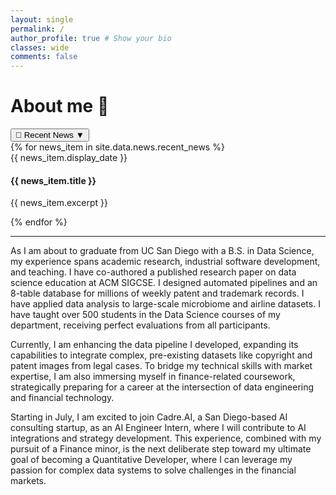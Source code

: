 ```yaml
---
layout: single
permalink: /
author_profile: true # Show your bio
classes: wide
comments: false
---
```


<!-- Enhanced JavaScript for inline dropdown news widget -->
<script>
document.addEventListener('DOMContentLoaded', function() {
  const newsToggle = document.querySelector('.news-toggle');
  const newsDropdown = document.querySelector('.news-dropdown');
  const toggleIcon = document.querySelector('.toggle-icon');
  
  if (newsToggle && newsDropdown) {
    newsToggle.addEventListener('click', function(e) {
      e.preventDefault();
      const isExpanded = this.getAttribute('aria-expanded') === 'true';
      
      // Toggle aria attributes
      this.setAttribute('aria-expanded', !isExpanded);
      newsDropdown.setAttribute('aria-hidden', isExpanded);
      
      // Toggle dropdown visibility
      if (isExpanded) {
        newsDropdown.classList.remove('news-dropdown-active');
        toggleIcon.textContent = '▼';
      } else {
        newsDropdown.classList.add('news-dropdown-active');
        toggleIcon.textContent = '▲';
      }
    });
    
    // Close dropdown when clicking outside
    document.addEventListener('click', function(e) {
      if (!newsToggle.contains(e.target) && !newsDropdown.contains(e.target)) {
        newsDropdown.classList.remove('news-dropdown-active');
        newsToggle.setAttribute('aria-expanded', 'false');
        newsDropdown.setAttribute('aria-hidden', 'true');
        toggleIcon.textContent = '▼';
      }
    });
    
    // Keyboard accessibility
    newsToggle.addEventListener('keydown', function(e) {
      if (e.key === 'Enter' || e.key === ' ') {
        e.preventDefault();
        this.click();
      }
    });
  }
});
</script>

<!-- Inline News Toggle Button and Dropdown -->
<div class="about-section-header">
  <h1>About me 👋</h1>
  <div class="news-toggle-container">
    <button class="news-toggle" aria-expanded="false" aria-controls="news-dropdown">
      <span class="news-icon">📢</span>
      <span class="news-title">Recent News</span>
      <span class="toggle-icon">▼</span>
    </button>
    <!-- Inline News Dropdown -->
    <div class="news-dropdown" id="news-dropdown" aria-hidden="true">
      <div class="news-dropdown-content">
        <div class="news-dropdown-list">
          {% for news_item in site.data.news.recent_news %}
          <article class="news-dropdown-item">
            <div class="news-dropdown-meta">
              <time datetime="{{ news_item.date }}" class="news-dropdown-date">{{ news_item.display_date }}</time>
              <h4 class="news-dropdown-title">{{ news_item.title }}</h4>
            </div>
            <p class="news-dropdown-excerpt">{{ news_item.excerpt }}</p>
          </article>
          {% endfor %}
        </div>
      </div>
    </div>
  </div>
</div>

---
As I am about to graduate from UC San Diego with a B.S. in Data Science, my experience spans academic research, industrial software development, and teaching. I have co-authored a published research paper on data science education at ACM SIGCSE. I designed automated pipelines and an 8-table database for millions of weekly patent and trademark records. I have applied data analysis to large-scale microbiome and airline datasets. I have taught over 500 students in the Data Science courses of my department, receiving perfect evaluations from all participants. 

Currently, I am enhancing the data pipeline I developed, expanding its capabilities to integrate complex, pre-existing datasets like copyright and patent images from legal cases. To bridge my technical skills with market expertise, I am also immersing myself in finance-related coursework, strategically preparing for a career at the intersection of data engineering and financial technology.

Starting in July, I am excited to join Cadre.AI, a San Diego-based AI consulting startup, as an AI Engineer Intern, where I will contribute to AI integrations and strategy development. This experience, combined with my pursuit of a Finance minor, is the next deliberate step toward my ultimate goal of becoming a Quantitative Developer, where I can leverage my passion for complex data systems to solve challenges in the financial markets.

<!-- Hi, I am Guoxuan(徐国轩), or you can call me Jason. I am currently a third-year undergraduate student studying Data Science 
at University of California San Diego (UCSD). While I am exploring specific domain to focus on for long term, my interest
lie in bioinformatic and machine learning. These fields offer a rich combination challenges, transferable skills, and
impactful applications that resonate deeply with me.

Reflecting on my past career, I've worked as tutor for two different data science courses, tutoring 500+ first year students
using Python libraries like Pandas and NumPy for data manipulation and analysis. I was also privileged to be among the first
cohort of students working in [DSTL Lab](https://dstl.ucsd.edu/), supervised by [Samuel Lau](https://lau.ucsd.edu/). In the lab,
I spent part of time contributing to the Pandas Tutor codebase, enhancing its capability to handle large datasets. Additionally,
I conduct a research study to explore effective strategies used by professional data scientists to understand complex data science
notebooks. Most recently, I just finished my first industrial internship at Tong Consulting Inc. Under the mentorship of Tom Dai,
I analyzed an encrpted flight dataset for a client. I propose five most profitable round-trip routes in the U.S. domestric market.

I am currently tutoring DSC 40A taught by [Kyle Shannon](https://www.kmshannon.com/about/). I also worked as a research intern at Scripps Research as a part of [the Wu Lab](https://wulab.io/).
In the lab, I'm working on integrating data resouces into the API system for [mygene.info](https://mygene.info/). Additionaly,
I am gaining industry experience as a data science intern at [LLM-strategy](https://www.llmstrategies.com/), under the mentorship of [Serge De Coster](https://www.linkedin.com/in/serge-de-coster-1370b22/?originalSubdomain=uk). -->